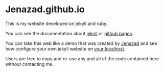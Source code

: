 Jenazad.github.io
=====================
This is my website developed on jekyll and ruby.

You can see the documentation about [jekyll][jekyll-home] or [github pages][github-pages].

You can take this web like a demo that was created by [Jenazad][jen-profile] and see how configure your own jekyll website on [your localhost][jekyll-localhost].

Users are free to copy and re-use any and all of the code contained here without contacting me.

[jekyll-home]:      https://jekyllrb.com/
[github-pages]:     https://guides.github.com/features/pages/
[jen-profile]:      https://github.com/Jenazad/
[jekyll-localhost]: https://github.com/Jenazad/developConfig/tree/master/ruby

